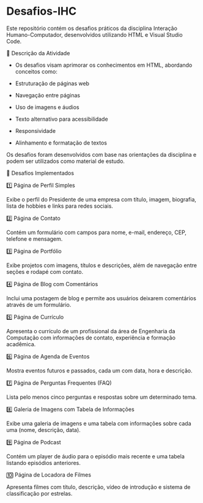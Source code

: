 # Desafios-IHC
Este repositório contém os desafios práticos da disciplina Interação Humano-Computador, desenvolvidos utilizando HTML e Visual Studio Code.

📌 Descrição da Atividade

+ Os desafios visam aprimorar os conhecimentos em HTML, abordando conceitos como:

+ Estruturação de páginas web

+ Navegação entre páginas

+ Uso de imagens e áudios

+ Texto alternativo para acessibilidade

+ Responsividade

+ Alinhamento e formatação de textos

Os desafios foram desenvolvidos com base nas orientações da disciplina e podem ser utilizados como material de estudo.

📌 Desafios Implementados

1️⃣ Página de Perfil Simples

Exibe o perfil do Presidente de uma empresa com título, imagem, biografia, lista de hobbies e links para redes sociais.

2️⃣ Página de Contato

Contém um formulário com campos para nome, e-mail, endereço, CEP, telefone e mensagem.

3️⃣ Página de Portfólio

Exibe projetos com imagens, títulos e descrições, além de navegação entre seções e rodapé com contato.

4️⃣ Página de Blog com Comentários

Inclui uma postagem de blog e permite aos usuários deixarem comentários através de um formulário.

5️⃣ Página de Currículo

Apresenta o currículo de um profissional da área de Engenharia da Computação com informações de contato, experiência e formação acadêmica.

6️⃣ Página de Agenda de Eventos

Mostra eventos futuros e passados, cada um com data, hora e descrição.

7️⃣ Página de Perguntas Frequentes (FAQ)

Lista pelo menos cinco perguntas e respostas sobre um determinado tema.

8️⃣ Galeria de Imagens com Tabela de Informações

Exibe uma galeria de imagens e uma tabela com informações sobre cada uma (nome, descrição, data).

9️⃣ Página de Podcast

Contém um player de áudio para o episódio mais recente e uma tabela listando episódios anteriores.

🔟 Página de Locadora de Filmes

Apresenta filmes com título, descrição, vídeo de introdução e sistema de classificação por estrelas.
